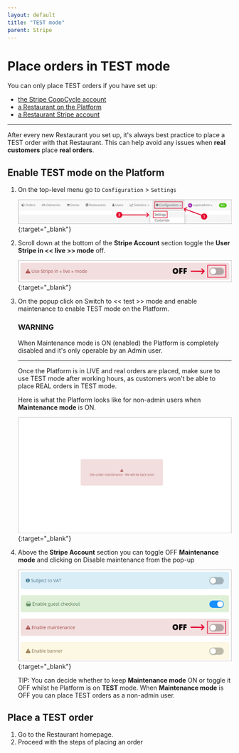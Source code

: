 ```yaml
---
layout: default
title: "TEST mode"
parent: Stripe
---
```


# Place orders in TEST mode

<div class="alert alert-info" role="alert">
You can only place TEST orders if you have set up:<br>

<ul>
<li><a href="http://localhost:4000/en/payment_processors/stripe/#setting-up-the-cooperatives-stripe-account">the Stripe CoopCycle account</a></li>
<li><a href="/en/admin/restaurants/creating-a-restaurant/#creating-a-restaurant-on-coopcycle">a Restaurant on the Platform</a></li>
<li><a href="http://localhost:4000/en/admin/restaurants/creating-a-restaurant/#creating-a-restaurant-stripe-account">a Restaurant Stripe account</a></li>
</ul>
</div>

---

After every new Restaurant you set up, it's always best practice to place a TEST order with that Restaurant. This can help avoid any issues when **real customers** place **real orders**.

## Enable TEST mode on the Platform

1. On the top-level menu go to `Configuration` > `Settings`<br>

   [![Configuratio settings Test Mode](/assets/images/001TESTmodeConfigSettings.png)](/assets/images/001TESTmodeConfigSettings.png){:target="\_blank"}<br>

2. Scroll down at the bottom of the **Stripe Account** section toggle the **User Stripe in << live >> mode** off.<br>

   [![Toggle Off Stripe Live](/assets/images/002TESTmodeToggleOffStripeLive.png)](/assets/images/002TESTmodeToggleOffStripeLive.png){:target="\_blank"}<br>

3. On the popup click on <span class="badge badge-danger">Switch to << test >> mode and enable maintenance</span> to enable TEST mode on the Platform.<br>

    <div class="alert alert-danger" role="alert">
    <h3>WARNING</h3>
    When Maintenance mode is ON (enabled) the Platform is completely disabled and it's only operable by an Admin user.
    <hr><p class="mb-0">Once the Platform is in LIVE and real orders are placed, make sure to use TEST mode after working hours, as customers won't be able to place REAL orders in TEST mode.</p>

    </div>
    

    Here is what the Platform looks like for non-admin users when **Maintenance mode** is ON.<br>

    [![TEST mode Platform Disabled Non Admin User](/assets/images/003TESTmodePlatformDisabledNonAdminUser.png)](/assets/images/003TESTmodePlatformDisabledNonAdminUser.png){:target="\_blank"}<br>

4. Above the **Stripe Account** section you can toggle OFF **Maintenance mode** and clicking on <span class="badge badge-success">Disable maintenance</span> from the pop-up<br>

    [![Disable Maintenance Mode](/assets/images/004TESTmodeToggleOffMaintenanceMode.png)](/assets/images/004TESTmodeToggleOffMaintenanceMode.png){:target="\_blank"}

    <span class="badge badge-info">TIP:</span><span> You can decide whether to keep <strong>Maintenance mode</strong> ON or toggle it OFF whilst he Platform is on <strong>TEST</strong> mode. When <strong>Maintenance mode</strong> is OFF you can place TEST orders as a non-admin user.</span><br>

## Place a TEST order

1. Go to the Restaurant homepage.
2. Proceed with the steps of placing an order